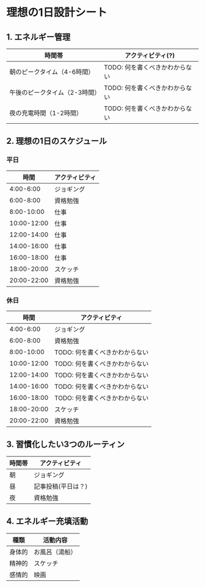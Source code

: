 # 理想の1日設計シート

## 1. エネルギー管理

| 時間帯                        | アクティビティ(?)              |
| ----------------------------- | ------------------------------ |
| 朝のピークタイム（4-6時間）   | TODO: 何を書くべきかわからない |
| 午後のピークタイム（2-3時間） | TODO: 何を書くべきかわからない |
| 夜の充電時間（1-2時間）       | TODO: 何を書くべきかわからない |

## 2. 理想の1日のスケジュール

### 平日

| 時間        | アクティビティ |
| ----------- | -------------- |
| 4:00-6:00   | ジョギング     |
| 6:00-8:00   | 資格勉強       |
| 8:00-10:00  | 仕事           |
| 10:00-12:00 | 仕事           |
| 12:00-14:00 | 仕事           |
| 14:00-16:00 | 仕事           |
| 16:00-18:00 | 仕事           |
| 18:00-20:00 | スケッチ       |
| 20:00-22:00 | 資格勉強       |

### 休日

| 時間        | アクティビティ                 |
| ----------- | ------------------------------ |
| 4:00-6:00   | ジョギング                     |
| 6:00-8:00   | 資格勉強                       |
| 8:00-10:00  | TODO: 何を書くべきかわからない |
| 10:00-12:00 | TODO: 何を書くべきかわからない |
| 12:00-14:00 | TODO: 何を書くべきかわからない |
| 14:00-16:00 | TODO: 何を書くべきかわからない |
| 16:00-18:00 | TODO: 何を書くべきかわからない |
| 18:00-20:00 | スケッチ                       |
| 20:00-22:00 | 資格勉強                       |

## 3. 習慣化したい3つのルーティン

| 時間帯 | アクティビティ     |
| ------ | ------------------ |
| 朝     | ジョギング         |
| 昼     | 記事投稿(平日は？) |
| 夜     | 資格勉強           |

## 4. エネルギー充填活動

| 種類   | 活動内容       |
| ------ | -------------- |
| 身体的 | お風呂（湯船） |
| 精神的 | スケッチ       |
| 感情的 | 映画           |
